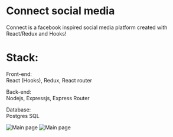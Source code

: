 # Connect social media

Connect is a facebook inspired social media platform created with React/Redux and Hooks!

# Stack:
Front-end:<br />
React (Hooks), Redux, React router<br />

Back-end:<br />
Nodejs, Expressjs, Express Router<br />

Database:<br />
Postgres SQL<br />

![Main page]() ![Main page]()
